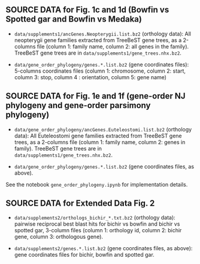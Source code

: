 ## SOURCE DATA for Fig. 1c and 1d (Bowfin vs Spotted gar and Bowfin vs Medaka)

- `data/supplements1/ancGenes.Neopterygii.list.bz2` (orthology data): All neopterygii gene families extracted from TreeBeST gene trees, as a 2-columns file (column 1: family name, column 2: all genes in the family). TreeBeST gene trees are in `data/supplements1/gene_trees.nhx.bz2`.

- `data/gene_order_phylogeny/genes.*.list.bz2` (gene coordinates files): 5-columns coordinates files (column 1: chromosome, column 2: start, column 3: stop, column 4 : orientation, column 5: gene name)

## SOURCE DATA for Fig. 1e and 1f (gene-order NJ phylogeny and gene-order parsimony phylogeny)

- `data/gene_order_phylogeny/ancGenes.Euteleostomi.list.bz2` (orthology data): All Euteleostomi gene families extracted from TreeBeST gene trees, as a 2-columns file (column 1: family name, column 2: genes in family). TreeBeST gene trees are in `data/supplements1/gene_trees.nhx.bz2`.

- `data/gene_order_phylogeny/genes.*.list.bz2` (gene coordinates files, as above).

See the notebook `gene_order_phylogeny.ipynb` for implementation details.

## SOURCE DATA for Extended Data Fig. 2

- `data/supplements2/orthologs_bichir_*.txt.bz2` (orthology data): pairwise reciprocal best blast hits for bichir vs bowfin and bichir vs spotted gar, 3-column files (column 1: orthology id, column 2: bichir gene, column 3: orthologous gene).

- `data/supplements2/genes.*.list.bz2` (gene coordinates files, as above): gene coordinates files for bichir, bowfin and spotted gar.